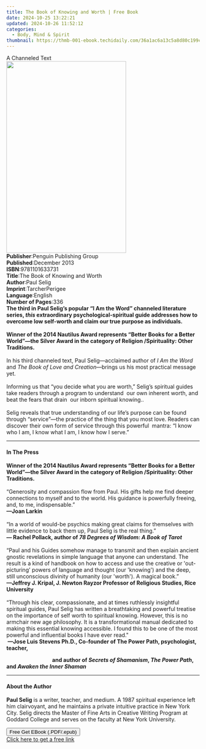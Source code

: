 ```yaml
---
title: The Book of Knowing and Worth | Free Book
date: 2024-10-25 13:22:21
updated: 2024-10-26 11:52:12
categories:
  - Body, Mind & Spirit
thumbnail: https://thmb-001-ebook.techidaily.com/36a1ac6a13c5a8d80c199c970fb5cd134511cdc9386b46a5bb2c9270909dd101.jpg
---
```

<main id="book-container">
  <div class="flex flex-col">
    <div class="book-brief flex-1 py-6 px-4 sm:p-6 md:py-10 md:px-8">
      <!-- brief-->
      <div class="book-brief-main">A Channeled Text</div>
    </div>
    <div
      class="book-meta-info flex-1 grid gap-4 col-start-1 col-end-3 row-start-1 sm:mb-6 sm:grid-cols-4 lg:gap-6 lg:col-start-2 lg:row-end-6 lg:row-span-6 lg:mb-0"
    >
      <div
        class="book-meta-info-left place-content-center mt-4 p-4 text-sm leading-6 col-start-2 col-span-2 dark:text-slate-400"
      >
        <img
          class="w-full h-500 object-cover rounded-lg sm:h-255 sm:col-span-2 lg:col-span-full"
          src="https://img-001-ebook.techidaily.com/142b9447e7a7a9d4e4db6117167176cd00be4f1f14787a7e4065a8ad14be3be7.jpg"
          alt=""
          width="312"
          height="500"
        />
      </div>
      <div
        class="book-meta-info-right mt-2 col-start-1 row-start-2 col-span-3 self-center"
      >
        <!-- meta data  -->
        <div class="flex flex-col px-4 md:px-8">
          <div class="flex-1">
            <strong>Publisher</strong>:<span class="px-2"
              >Penguin Publishing Group</span
            >
          </div>
          <div class="flex-1">
            <strong>Published</strong>:<span class="px-2">December 2013</span>
          </div>
          <div class="flex-1">
            <strong>ISBN</strong>:<span class="px-2">9781101633731</span>
          </div>
          <div class="flex-1">
            <strong>Title</strong>:<span class="px-2"
              >The Book of Knowing and Worth</span
            >
          </div>
          <div class="flex-1">
            <strong>Author</strong>:<span class="px-2">Paul Selig</span>
          </div>
          <div class="flex-1">
            <strong>Imprint</strong>:<span class="px-2">TarcherPerigee</span>
          </div>
          <div class="flex-1">
            <strong>Language</strong>:<span class="px-2">English</span>
          </div>
          <div class="flex-1">
            <strong>Number of Pages</strong>:<span class="px-2">336</span>
          </div>
        </div>
      </div>
    </div>
    <div class="book-description flex-1 py-6 px-4 sm:p-6 md:py-10 md:px-8">
      <div class="book-description-main">
        <div accordion-content="" id="description">
          <b
            >The third in Paul Selig’s popular “I Am the Word” channeled
            literature series, <i>this</i> extraordinary psychological-spiritual
            guide addresses how to overcome low self-worth and claim our true
            purpose as individuals.</b
          ><br /><br /><b
            >Winner of the 2014 Nautilus Award represents “Better Books for a
            Better World”—the Silver Award in the category of Religion
            /Spirituality: Other Traditions.</b
          ><br />&nbsp;<br />In his third channeled text, Paul Selig—acclaimed
          author of <i>I Am the Word</i> and
          <i>The Book of Love and Creation</i>—brings us his most practical
          message yet.<br /><br />Informing us that “you decide what you are
          worth,” Selig’s spiritual guides take readers through a program to
          understand &nbsp;our own inherent worth, and beat the fears that drain
          &nbsp;our inborn spiritual knowing..<br /><br />Selig reveals that
          true understanding of our life’s purpose can be found through
          “service”—the practice of the thing that you most love. Readers can
          discover their own form of service through this powerful &nbsp;mantra:
          “I know who I am, I know what I am, I know how I serve.”
        </div>
        <div class="accordion-fader"></div>
      </div>
    </div>
    <div class="book-excerpts flex-1 py-6 px-4 sm:p-6 md:py-10 md:px-8">
      <!-- excerpts-->
      <div class="book-excerpts-main">
        <hr />
        <h4 class="placeholder placeholder-heading">
          <span>In The Press</span>
        </h4>
        <p>
          <b
            >Winner of the 2014 Nautilus Award represents “Better Books for a
            Better World”—the Silver Award in the category of Religion
            /Spirituality: Other Traditions.</b
          ><br /><br />“Generosity and compassion flow from Paul. His gifts help
          me find deeper connections to myself and to the world. His guidance is
          powerfully freeing, and, to me, indispensable.”&nbsp;<br /><b
            >—Joan Larkin</b
          ><br />&nbsp;<br />“In a world of would-be psychics making great
          claims for themselves with little evidence to back them up, Paul Selig
          is the real thing.”&nbsp;<br /><b>— Rachel Pollack, author of </b
          ><i><b>78 Degrees of Wisdom: A Book of Tarot</b></i
          ><br /><br />“Paul and his Guides somehow manage to transmit and then
          explain ancient gnostic revelations in simple language that anyone can
          understand. The result is a kind of handbook on how to access and use
          the&nbsp;creative or 'out-picturing' powers of language and thought
          (our 'knowing') and the&nbsp;deep, still unconscious divinity of
          humanity (our 'worth'). A magical book.”<br /><b
            >—Jeffrey J. Kripal, J. Newton Rayzor Professor of Religious
            Studies, Rice University</b
          ><br /><br />“Through his clear, compassionate, and at times
          ruthlessly insightful spiritual guides, Paul Selig has written a
          breathtaking and powerful treatise on the importance of self worth to
          spiritual knowing. However, this is no armchair new age philosophy. It
          is a transformational manual dedicated to making this essential
          knowing accessible. I found this to be one of the most powerful and
          influential books I have ever read."<br /><b
            >&nbsp;—Jose Luis Stevens Ph.D., Co-founder of The Power Path,
            psychologist, teacher,</b
          >
        </p>
        <p>
          <b
            >&nbsp;&nbsp;&nbsp;&nbsp;&nbsp;&nbsp;&nbsp;&nbsp;&nbsp;&nbsp;&nbsp;&nbsp;&nbsp;&nbsp;&nbsp;&nbsp;&nbsp;&nbsp;&nbsp;&nbsp;&nbsp;&nbsp;&nbsp;&nbsp;&nbsp;&nbsp;&nbsp;&nbsp;&nbsp;&nbsp;&nbsp;&nbsp;&nbsp;&nbsp;&nbsp;
            and author of <i>Secrets of Shamanism</i>, <i>The Power Path</i>,
            and <i>Awaken the Inner Shaman</i></b
          >
        </p>
        <p></p>
      </div>
    </div>
    <div class="book-about-author flex-1 py-6 px-4 sm:p-6 md:py-10 md:px-8">
      <!-- about author-->
      <div class="book-main-author-main">
        <hr />
        <h4 class="placeholder placeholder-heading">
          <span>About the Author</span>
        </h4>
        <p>
          <b>Paul Selig</b> is a writer, teacher, and medium.&nbsp;A 1987
          spiritual experience left him clairvoyant, and he maintains a private
          intuitive practice in New York City.&nbsp;Selig directs the Master of
          Fine Arts in Creative Writing Program at Goddard College and serves on
          the faculty at New York University.
        </p>
      </div>
    </div>
    <div class="book-free-get flex-1 py-6 px-4 sm:p-6 md:py-10 md:px-8">
      <button
        id="btn-free-get"
        class="bg-blue-500 hover:bg-blue-700 text-white font-bold py-2 px-4 rounded"
      >
        Free Get EBook (.PDF/.epub)
      </button>
      <div id="countdown-display" class="px-2 text-lg mt-2"></div>
      <a
        id="free-link"
        class="hidden bg-blue-500 hover:bg-blue-700 text-white font-bold py-2 px-4 rounded"
        href="https://www.ebooks.com/en-us/book/1219217/the-book-of-knowing-and-worth/paul-selig/"
        target="_blank"
        >Click here to get a free link</a
      >
    </div>
    <script>
      let countdownTime = 0;
      let countdownInterval = null;
      document
        .getElementById('btn-free-get')
        .addEventListener('click', startCountdown);
      function startCountdown() {
        countdownTime = new Date().getTime() + 60000 * 3;
        countdownInterval = setInterval(updateCountdown, 1000);
        document.getElementById('btn-free-get').disabled = true;
        document
          .getElementById('btn-free-get')
          .classList.add('bg-gray-500', 'cursor-not-allowed');
      }
      function updateCountdown() {
        let currentTime = new Date().getTime();
        let timeLeft = countdownTime - currentTime;
        let secondsLeft = Math.floor(timeLeft / 1000);
        document.getElementById('countdown-display').innerHTML =
          `Remaining time: ${secondsLeft} seconds.`;
        if (secondsLeft <= 0) {
          clearInterval(countdownInterval);
          document.getElementById('btn-free-get').classList.add('hidden');
          document.getElementById('free-link').classList.remove('hidden');
          document.getElementById('countdown-display').innerHTML = '';
        }
      }
    </script>
  </div>
</main>
